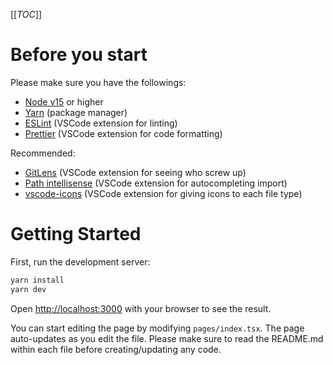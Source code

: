 [[_TOC_]]

# Before you start

Please make sure you have the followings:

- [Node v15](https://nodejs.org/en/download/) or higher
- [Yarn](https://yarnpkg.com/getting-started/install) (package manager)
- [ESLint](https://marketplace.visualstudio.com/items?itemName=dbaeumer.vscode-eslint) (VSCode extension for linting)
- [Prettier](https://marketplace.visualstudio.com/items?itemName=esbenp.prettier-vscode) (VSCode extension for code formatting)

Recommended:

- [GitLens](https://marketplace.visualstudio.com/items?itemName=eamodio.gitlens) (VSCode extension for seeing who screw up)
- [Path intellisense](https://marketplace.visualstudio.com/items?itemName=christian-kohler.path-intellisense) (VSCode extension for autocompleting import)
- [vscode-icons](https://marketplace.visualstudio.com/items?itemName=vscode-icons-team.vscode-icons) (VSCode extension for giving icons to each file type)

# Getting Started

First, run the development server:

```sh
yarn install
yarn dev
```

Open [http://localhost:3000](http://localhost:3000) with your browser to see the result.

You can start editing the page by modifying `pages/index.tsx`. The page auto-updates as you edit the file. Please make sure to read the README.md within each file before creating/updating any code.
